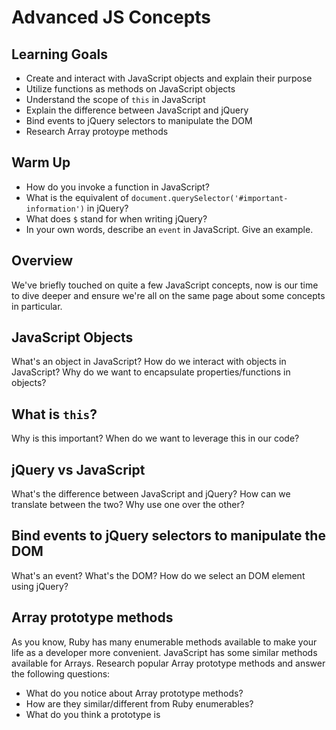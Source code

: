# Advanced JS Concepts

## Learning Goals

* Create and interact with JavaScript objects and explain their purpose
* Utilize functions as methods on JavaScript objects
* Understand the scope of `this` in JavaScript
* Explain the difference between JavaScript and jQuery
* Bind events to jQuery selectors to manipulate the DOM
* Research Array protoype methods 

## Warm Up

* How do you invoke a function in JavaScript?
* What is the equivalent of `document.querySelector('#important-information')` in jQuery?
* What does `$` stand for when writing jQuery?
* In your own words, describe an `event` in JavaScript. Give an example.

## Overview

We've briefly touched on quite a few JavaScript concepts, now is our time to dive deeper and ensure we're all on the same page about some concepts in particular. 

## JavaScript Objects

What's an object in JavaScript?
How do we interact with objects in JavaScript?
Why do we want to encapsulate properties/functions in objects?

## What is `this`?

Why is this important?
When do we want to leverage this in our code?

## jQuery vs JavaScript

What's the difference between JavaScript and jQuery?
How can we translate between the two?
Why use one over the other?

## Bind events to jQuery selectors to manipulate the DOM

What's an event? What's the DOM?
How do we select an DOM element using jQuery? 

## Array prototype methods

As you know, Ruby has many enumerable methods available to make your life as a developer more convenient. JavaScript has some similar methods available for Arrays. Research popular Array prototype methods and answer the following questions:

* What do you notice about Array prototype methods?
* How are they similar/different from Ruby enumerables?
* What do you think a prototype is
